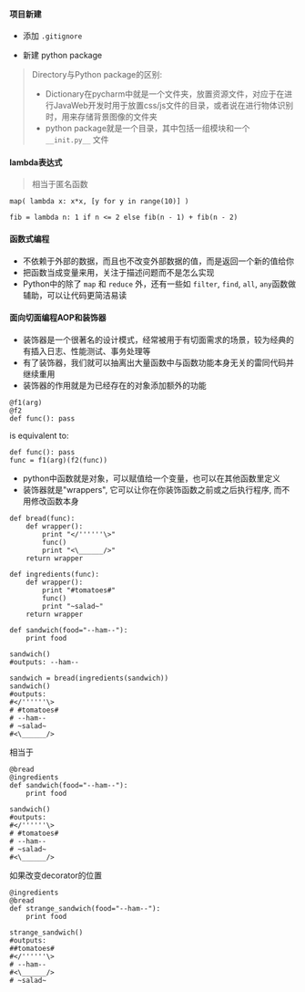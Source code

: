 #### 项目新建
* 添加 `.gitignore`

* 新建 python package
> Directory与Python package的区别:
> * Dictionary在pycharm中就是一个文件夹，放置资源文件，对应于在进行JavaWeb开发时用于放置css/js文件的目录，或者说在进行物体识别时，用来存储背景图像的文件夹
> * python package就是一个目录，其中包括一组模块和一个 `__init.py__` 文件

#### lambda表达式
> 相当于匿名函数

```map( lambda x: x*x, [y for y in range(10)] )```

```fib = lambda n: 1 if n <= 2 else fib(n - 1) + fib(n - 2)```

#### 函数式编程
* 不依赖于外部的数据，而且也不改变外部数据的值，而是返回一个新的值给你
* 把函数当成变量来用，关注于描述问题而不是怎么实现
* Python中的除了 `map` 和 `reduce` 外，还有一些如 `filter`, `find`, `all`, `any`函数做辅助，可以让代码更简洁易读

#### 面向切面编程AOP和装饰器
* 装饰器是一个很著名的设计模式，经常被用于有切面需求的场景，较为经典的有插入日志、性能测试、事务处理等
* 有了装饰器，我们就可以抽离出大量函数中与函数功能本身无关的雷同代码并继续重用
* 装饰器的作用就是为已经存在的对象添加额外的功能

```
@f1(arg)
@f2
def func(): pass
```
is equivalent to:
```
def func(): pass
func = f1(arg)(f2(func))
```
* python中函数就是对象，可以赋值给一个变量，也可以在其他函数里定义
* 装饰器就是"wrappers", 它可以让你在你装饰函数之前或之后执行程序, 而不用修改函数本身
```
def bread(func):
    def wrapper():
        print "</''''''\>"
        func()
        print "<\______/>"
    return wrapper

def ingredients(func):
    def wrapper():
        print "#tomatoes#"
        func()
        print "~salad~"
    return wrapper

def sandwich(food="--ham--"):
    print food

sandwich()
#outputs: --ham--

sandwich = bread(ingredients(sandwich))
sandwich()
#outputs:
#</''''''\>
# #tomatoes#
# --ham--
# ~salad~
#<\______/>
```
相当于
```
@bread
@ingredients
def sandwich(food="--ham--"):
    print food

sandwich()
#outputs:
#</''''''\>
# #tomatoes#
# --ham--
# ~salad~
#<\______/>
```
如果改变decorator的位置
```
@ingredients
@bread
def strange_sandwich(food="--ham--"):
    print food

strange_sandwich()
#outputs:
##tomatoes#
#</''''''\>
# --ham--
#<\______/>
# ~salad~
```